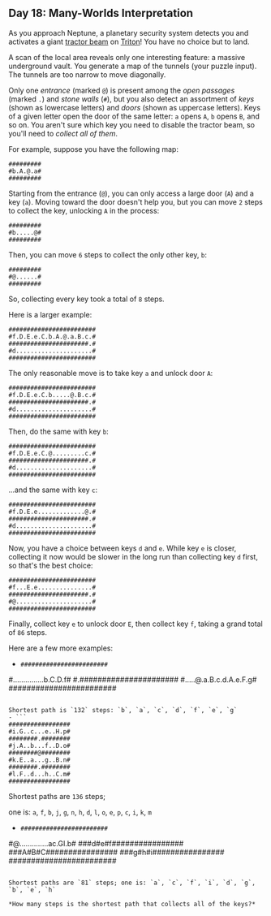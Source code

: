 ## Day 18: Many-Worlds Interpretation 

As you approach Neptune, a planetary security system detects you and activates a giant [tractor beam](https://en.wikipedia.org/wiki/Tractor_beam) on [Triton](https://en.wikipedia.org/wiki/Triton_%28moon%29)! You have no choice but to land.

A scan of the local area reveals only one interesting feature: a massive underground vault. You generate a map of the tunnels (your puzzle input). The tunnels are too narrow to move diagonally.

Only one *entrance* (marked `@`) is present among the *open passages* (marked `.`) and *stone walls* (`#`), but you also detect an assortment of *keys* (shown as lowercase letters) and *doors* (shown as uppercase letters). Keys of a given letter open the door of the same letter: `a` opens `A`, `b` opens `B`, and so on. You aren't sure which key you need to disable the tractor beam, so you'll need to *collect all of them*.

For example, suppose you have the following map:

```
#########
#b.A.@.a#
#########
```

Starting from the entrance (`@`), you can only access a large door (`A`) and a key (`a`). Moving toward the door doesn't help you, but you can move `2` steps to collect the key, unlocking `A` in the process:

```
#########
#b.....@#
#########
```

Then, you can move `6` steps to collect the only other key, `b`:

```
#########
#@......#
#########
```

So, collecting every key took a total of `8` steps.

Here is a larger example:

```
########################
#f.D.E.e.C.b.A.@.a.B.c.#
######################.#
#d.....................#
########################
```

The only reasonable move is to take key `a` and unlock door `A`:

```
########################
#f.D.E.e.C.b.....@.B.c.#
######################.#
#d.....................#
########################
```

Then, do the same with key `b`:

```
########################
#f.D.E.e.C.@.........c.#
######################.#
#d.....................#
########################
```

...and the same with key `c`:

```
########################
#f.D.E.e.............@.#
######################.#
#d.....................#
########################
```

Now, you have a choice between keys `d` and `e`. While key `e` is closer, collecting it now would be slower in the long run than collecting key `d` first, so that's the best choice:

```
########################
#f...E.e...............#
######################.#
#@.....................#
########################
```

Finally, collect key `e` to unlock door `E`, then collect key `f`, taking a grand total of `86` steps.

Here are a few more examples:

- ```
  ########################
#...............b.C.D.f#
#.######################
#.....@.a.B.c.d.A.e.F.g#
########################
  ```
  
  Shortest path is `132` steps: `b`, `a`, `c`, `d`, `f`, `e`, `g`
- ```
  #################
#i.G..c...e..H.p#
########.########
#j.A..b...f..D.o#
########@########
#k.E..a...g..B.n#
########.########
#l.F..d...h..C.m#
#################
  ```
  
  Shortest paths are `136` steps;
  
  one is: `a`, `f`, `b`, `j`, `g`, `n`, `h`, `d`, `l`, `o`, `e`, `p`, `c`, `i`, `k`, `m`
- ```
  ########################
#@..............ac.GI.b#
###d#e#f################
###A#B#C################
###g#h#i################
########################
  ```
  
  Shortest paths are `81` steps; one is: `a`, `c`, `f`, `i`, `d`, `g`, `b`, `e`, `h`

*How many steps is the shortest path that collects all of the keys?*